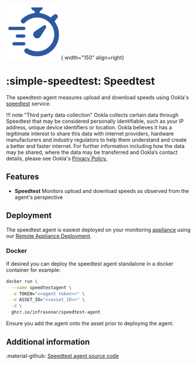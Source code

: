 ![Speed](../../images/agent_speedtest.png){ width="150" align=right}

# :simple-speedtest: Speedtest

The speedtest-agent measures upload and download speeds using Ookla's [speedtest](https://single.speedtest.net/) service.

!!! note "Third party data collection"
    Ookla collects certain data through Speedtest that may be considered personally identifiable, such as your IP address, unique device identifiers or location. Ookla believes it has a legitimate interest to share this data with internet providers, hardware manufacturers and industry regulators to help them understand and create a better and faster internet. For further information including how the data may be shared, where the data may be transferred and Ookla’s contact details, please see Ookla's [Privacy Policy.](https://single.speedtest.net/about/privacy)

## Features

* **Speedtest** Monitors upload and download speeds as observed from the agent's perspective

## Deployment

The speedtest agent is easiest deployed on your monitoring [appliance](../probes/appliance/index.md) using our [Remote Appliance Deployment](../../application/agentcores.md).

### Docker

If desired you can deploy the speedtest agent standalone in a docker container for example:

```bash
docker run \
  --name speedtestagent \
  -e TOKEN="<<agent token>>" \
  -e ASSET_ID="<<asset_ID>>" \
  -d \
  ghcr.io/infrasonar/speedtest-agent
```

Ensure you add the agent onto the asset prior to deploying the agent.

## Additional information

:material-github: [Speedtest agent source code](https://github.com/infrasonar/speedtest-agent)
